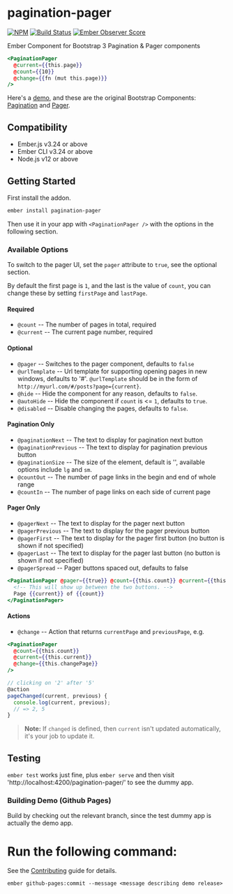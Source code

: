 # pagination-pager

[![NPM][npm-badge-img]][npm-badge-link]
[![Build Status][travis-badge]][travis-badge-url]
[![Ember Observer Score][ember-observer-badge]][ember-observer-url]

Ember Component for Bootstrap 3 Pagination &amp; Pager components

```hbs
<PaginationPager
  @current={{this.page}}
  @count={{10}}
  @change={{fn (mut this.page)}}
/>
```

Here's a [demo][1], and these are the original Bootstrap Components: [Pagination][2] and [Pager][3].

## Compatibility

* Ember.js v3.24 or above
* Ember CLI v3.24 or above
* Node.js v12 or above

## Getting Started

First install the addon.

```sh
ember install pagination-pager
```

Then use it in your app with `<PaginationPager />` with the options
in the following section.

### Available Options

To switch to the pager UI, set the `pager` attribute to `true`, see the optional section.

By default the first page is `1`, and the last is the value of `count`, you can change these by setting `firstPage` and `lastPage`.

#### Required

- `@count` -- The number of pages in total, required
- `@current` -- The current page number, required

#### Optional

- `@pager` -- Switches to the pager component, defaults to `false`
- `@urlTemplate` -- Url template for supporting opening pages in new windows, defaults to '#'.
  `@urlTemplate` should be in the form of `http://myurl.com/#/posts?page={current}`.
- `@hide` -- Hide the component for any reason, defaults to `false`.
- `@autoHide` -- Hide the component if `count` is <= `1`, defaults to `true`.
- `@disabled` -- Disable changing the pages, defaults to `false`.

#### Pagination Only

- `@paginationNext` -- The text to display for pagination next button
- `@paginationPrevious` -- The text to display for pagination previous button
- `@paginationSize` -- The size of the element, default is '', available options include `lg` and `sm`.
- `@countOut` -- The number of page links in the begin and end of whole range
- `@countIn` -- The number of page links on each side of current page

#### Pager Only

- `@pagerNext` -- The text to display for the pager next button
- `@pagerPrevious` -- The text to display for the pager previous button
- `@pagerFirst` -- The text to display for the pager first button (no button is shown if not specified)
- `@pagerLast` -- The text to display for the pager last button (no button is shown if not specified)
- `@pagerSpread` -- Pager buttons spaced out, defaults to false

```hbs
<PaginationPager @pager={{true}} @count={{this.count}} @current={{this.current}}>
  <!-- This will show up between the two buttons. -->
  Page {{current}} of {{count}}
</PaginationPager>
```

#### Actions

- `@change` -- Action that returns `currentPage` and `previousPage`, e.g.

```hbs
<PaginationPager
  @count={{this.count}}
  @current={{this.current}}
  @change={{this.changePage}}
/>
```

```js
// clicking on '2' after '5'
@action
pageChanged(current, previous) {
  console.log(current, previous);
  // => 2, 5
}
```

> **Note:** If `changed` is defined, then `current` isn't updated automatically, it's your job to update it.

## Testing

`ember test` works just fine, plus `ember serve` and then visit 'http://localhost:4200/pagination-pager/' to see the dummy app.

### Building Demo (Github Pages)

Build by checking out the relevant branch, since the test dummy app
is actually the demo app.

# Run the following command:

See the [Contributing](CONTRIBUTING.md) guide for details.

```no-highlight
ember github-pages:commit --message <message describing demo release>
```

[1]: http://@volldigital.github.io/pagination-pager/
[2]: http://getbootstrap.com/components/#pagination
[3]: http://getbootstrap.com/components/#pagination-pager
[npm-badge-img]: https://badge.fury.io/js/pagination-pager.svg
[npm-badge-link]: http://badge.fury.io/js/pagination-pager
[travis-badge]: https://travis-ci.org/@volldigital/pagination-pager.svg
[travis-badge-url]: https://travis-ci.org/@volldigital/pagination-pager
[ember-observer-badge]: http://emberobserver.com/badges/pagination-pager.svg
[ember-observer-url]: http://emberobserver.com/addons/pagination-pager
